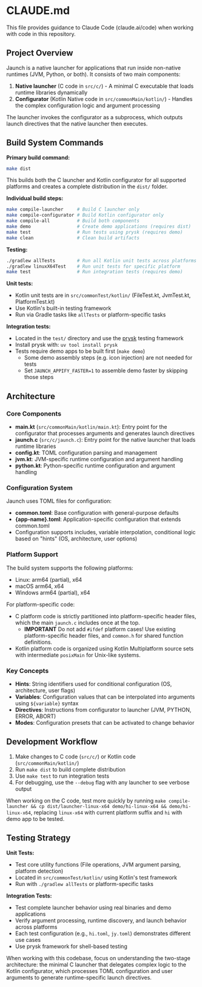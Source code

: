 # CLAUDE.md

This file provides guidance to Claude Code (claude.ai/code) when working with code in this repository.

## Project Overview

Jaunch is a native launcher for applications that run inside non-native runtimes (JVM, Python, or both). It consists of two main components:

1. **Native launcher** (C code in `src/c/`) - A minimal C executable that loads runtime libraries dynamically
2. **Configurator** (Kotlin Native code in `src/commonMain/kotlin/`) - Handles the complex configuration logic and argument processing

The launcher invokes the configurator as a subprocess, which outputs launch directives that the native launcher then executes.

## Build System Commands

**Primary build command:**
```bash
make dist
```
This builds both the C launcher and Kotlin configurator for all supported platforms and creates a complete distribution in the `dist/` folder.

**Individual build steps:**
```bash
make compile-launcher     # Build C launcher only
make compile-configurator # Build Kotlin configurator only
make compile-all          # Build both components
make demo                 # Create demo applications (requires dist)
make test                 # Run tests using prysk (requires demo)
make clean                # Clean build artifacts
```

**Testing:**
```bash
./gradlew allTests        # Run all Kotlin unit tests across platforms
./gradlew linuxX64Test    # Run unit tests for specific platform
make test                 # Run integration tests (requires demo)
```

**Unit tests:**
- Kotlin unit tests are in `src/commonTest/kotlin/` (FileTest.kt, JvmTest.kt, PlatformTest.kt)
- Use Kotlin's built-in testing framework
- Run via Gradle tasks like `allTests` or platform-specific tasks

**Integration tests:**
- Located in the `test/` directory and use the [prysk](https://prysk.readthedocs.io/) testing framework
- Install prysk with: `uv tool install prysk`
- Tests require demo apps to be built first (`make demo`)
  - Some demo assembly steps (e.g. icon injection) are not needed for tests
  - Set `JAUNCH_APPIFY_FASTER=1` to assemble demo faster by skipping those steps

## Architecture

### Core Components

- **main.kt** (`src/commonMain/kotlin/main.kt`): Entry point for the configurator that processes arguments and generates launch directives
- **jaunch.c** (`src/c/jaunch.c`): Entry point for the native launcher that loads runtime libraries
- **config.kt**: TOML configuration parsing and management
- **jvm.kt**: JVM-specific runtime configuration and argument handling
- **python.kt**: Python-specific runtime configuration and argument handling

### Configuration System

Jaunch uses TOML files for configuration:
- **common.toml**: Base configuration with general-purpose defaults
- **{app-name}.toml**: Application-specific configuration that extends common.toml
- Configuration supports includes, variable interpolation, conditional logic based on "hints" (OS, architecture, user options)

### Platform Support

The build system supports the following platforms:
- Linux: arm64 (partial), x64
- macOS arm64, x64
- Windows arm64 (partial), x64

For platform-specific code:
* C platform code is strictly partitioned into platform-specific header files, which the main `jaunch.c` includes once at the top.
  * **IMPORTANT** Do not add `#ifdef` platform cases! Use existing platform-specific header files, and `common.h` for shared function definitions.
* Kotlin platform code is organized using Kotlin Multiplatform source sets with intermediate `posixMain` for Unix-like systems.

### Key Concepts

- **Hints**: String identifiers used for conditional configuration (OS, architecture, user flags)
- **Variables**: Configuration values that can be interpolated into arguments using `${variable}` syntax
- **Directives**: Instructions from configurator to launcher (JVM, PYTHON, ERROR, ABORT)
- **Modes**: Configuration presets that can be activated to change behavior

## Development Workflow

1. Make changes to C code (`src/c/`) or Kotlin code (`src/commonMain/kotlin/`)
2. Run `make dist` to build complete distribution
3. Use `make test` to run integration tests
4. For debugging, use the `--debug` flag with any launcher to see verbose output

When working on the C code, test more quickly by running `make compile-launcher && cp dist/launcher-linux-x64 demo/hi-linux-x64 && demo/hi-linux-x64`, replacing `linux-x64` with current platform suffix and `hi` with demo app to be tested.

## Testing Strategy

**Unit Tests:**
- Test core utility functions (File operations, JVM argument parsing, platform detection)
- Located in `src/commonTest/kotlin/` using Kotlin's test framework
- Run with `./gradlew allTests` or platform-specific tasks

**Integration Tests:**
- Test complete launcher behavior using real binaries and demo applications
- Verify argument processing, runtime discovery, and launch behavior across platforms
- Each test configuration (e.g., `hi.toml`, `jy.toml`) demonstrates different use cases
- Use prysk framework for shell-based testing

When working with this codebase, focus on understanding the two-stage architecture: the minimal C launcher that delegates complex logic to the Kotlin configurator, which processes TOML configuration and user arguments to generate runtime-specific launch directives.
